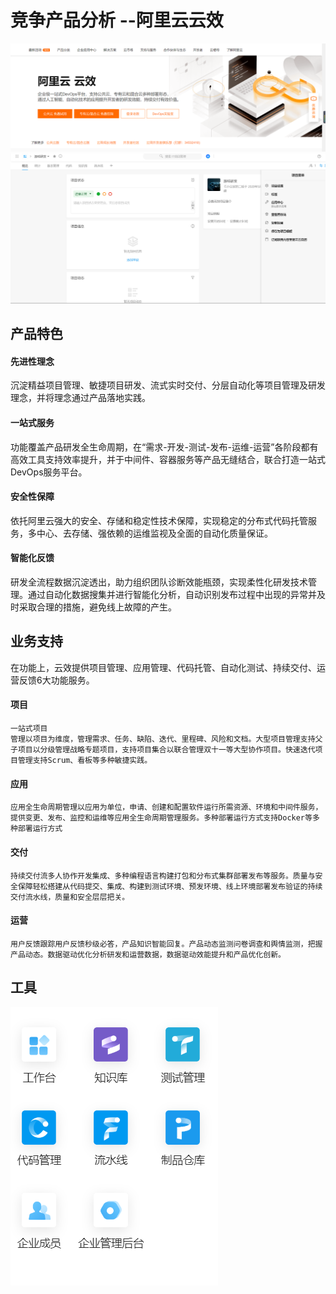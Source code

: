 # 竞争产品分析 --阿里云云效
![](pic/1.png)
![](pic/2.png)
## 产品特色
####  先进性理念
沉淀精益项目管理、敏捷项目研发、流式实时交付、分层自动化等项目管理及研发理念，并将理念通过产品落地实践。
#### 一站式服务
功能覆盖产品研发全生命周期，在“需求-开发-测试-发布-运维-运营”各阶段都有高效工具支持效率提升，并于中间件、容器服务等产品无缝结合，联合打造一站式DevOps服务平台。
#### 安全性保障
依托阿里云强大的安全、存储和稳定性技术保障，实现稳定的分布式代码托管服务，多中心、去存储、强依赖的运维监视及全面的自动化质量保证。
#### 智能化反馈
研发全流程数据沉淀透出，助力组织团队诊断效能瓶颈，实现柔性化研发技术管理。通过自动化数据搜集并进行智能化分析，自动识别发布过程中出现的异常并及时采取合理的措施，避免线上故障的产生。

## 业务支持
在功能上，云效提供项目管理、应用管理、代码托管、自动化测试、持续交付、运营反馈6大功能服务。
#### 项目
    一站式项目 
    管理以项目为维度，管理需求、任务、缺陷、迭代、里程碑、风险和文档。大型项目管理支持父子项目以分级管理战略专题项目，支持项目集合以联合管理双十一等大型协作项目。快速迭代项目管理支持Scrum、看板等多种敏捷实践。
#### 应用
    应用全生命周期管理以应用为单位，申请、创建和配置软件运行所需资源、环境和中间件服务，提供变更、发布、监控和运维等应用全生命周期管理服务。多种部署运行方式支持Docker等多种部署运行方式
#### 交付
    持续交付流多人协作开发集成、多种编程语言构建打包和分布式集群部署发布等服务。质量与安全保障轻松搭建从代码提交、集成、构建到测试环境、预发环境、线上环境部署发布验证的持续交付流水线，质量和安全层层把关。
#### 运营
    用户反馈跟踪用户反馈秒级必答，产品知识智能回复。产品动态监测问卷调查和舆情监测，把握产品动态。数据驱动优化分析研发和运营数据，数据驱动效能提升和产品优化创新。


## 工具
   ![](pic/3.png)





